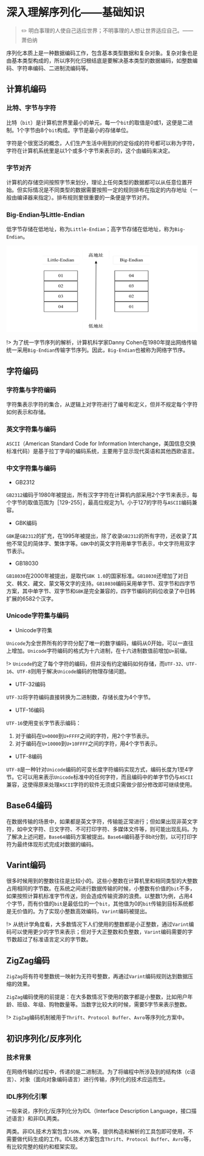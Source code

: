 # 深入理解序列化——基础知识

> :pencil2: 明白事理的人使自己适应世界；不明事理的人想让世界适应自己。——萧伯纳

序列化本质上是一种数据编码工作，包含基本类型数据和复杂对象。复杂对象也是由基本类型构成的，所以序列化归根结底是要解决基本类型的数据编码，如整数编码、字符串编码、二进制流编码等。

## 计算机编码

### 比特、字节与字符

比特（`bit`）是计算机世界里最小的单元，每一个`bit`的取值是0或1，这便是二进制。1个字节由8个`bit`构成。字节是最小的存储单位。

字符是个很宽泛的概念，人们生产生活中用到的约定俗成的符号都可以称为字符，字符在计算机系统里是以1个或多个字节来表示的，这个由编码来决定。

### 字节对齐

计算机的存储空间按照字节来划分，理论上任何类型的数据都可以从任意位置开始。但实际情况是不同类型的数据需要按照一定的规则排布在指定的内存地址（一般由编译器来指定）。排布规则里很重要的一条便是字节对齐。

### Big-Endian与Little-Endian

低字节存储在低地址，称为`Little-Endian`；高字节存储在低地址，称为`Big-Endian`。

![img.png](../img/编程语言/endian.png)

!> 为了统一字节序列的解析，计算机科学家Danny Cohen在1980年提出网络传输统一采用`Big-Endian`传输字节序列。因此，`Big-Endian`也被称为网络字节序。

## 字符编码

### 字符集与字符编码

字符集表示字符的集合，从逻辑上对字符进行了编号和定义，但并不规定每个字符如何表示和存储。

### 英文字符集与编码

`ASCII`（American Standard Code for Information Interchange，美国信息交换标准代码）是基于拉丁字母的编码系统，主要用于显示现代英语和其他西欧语言。

### 中文字符集与编码

- GB2312

`GB2312`编码于1980年被提出，所有汉字字符在计算机内部采用2个字节来表示，每个字节的取值范围为［129-255］，最高位规定为1。小于127的字符与`ASCII`编码兼容。

- GBK编码

`GBK`是`GB2312`的扩充，在1995年被提出，除了收录`GB2312`的所有字符，还收录了其他不常见的简体字、繁体字等。`GBK`中的英文字符用单字节表示，中文字符用双字节表示。

- GB18030

`GB18030`在2000年被提出，是取代`GBK 1.0`的国家标准。`GB18030`还增加了对日文、韩文、藏文、蒙文等文字的支持。`GB18030`编码采用单字节、双字节和四字节方案，其中单字节、双字节和`GBK`是完全兼容的，四字节编码的码位收录了中日韩扩展的6582个汉字。

### Unicode字符集与编码

- Unicode字符集

`Unicode`为全世界所有的字符分配了唯一的数字编码，编码从0开始，可以一直往上增加。`Unicode`字符编码的格式为十六进制，在十六进制数值前增加`U+`前缀。

!> `Unicode`约定了每个字符的编码，但并没有约定编码如何存储，而`UTF-32`、`UTF-16`、`UTF-8`则用于解决`Unicode`编码的物理存储问题。

- UTF-32编码

`UTF-32`将字符编码直接转换为二进制数，存储长度为4个字节。

- UTF-16编码

`UTF-16`使用变长字节表示编码：

1. 对于编码在`U+0000`到`U+FFFF`之间的字符，用2个字节表示。
2. 对于编码在`U+10000`到`U+10FFFF`之间的字符，用4个字节表示。

- UTF-8编码

`UTF-8`是一种针对`Unicode`编码的可变长度字符编码实现方式，编码长度为1至4字节。它可以用来表示`Unicode`标准中的任何字符，而且编码中的单字节仍与`ASCII`兼容，这使得原来处理`ASCII`字符的软件无须或只需做少部分修改即可继续使用。

## Base64编码

在数据传输的场景中，如果都是英文字符，传输能正常进行；但如果出现非英文字符，如中文字符、日文字符、不可打印字符、多媒体文件等，则可能出现乱码。为了解决上述问题，`Base64`编码方案被提出。`Base64`编码基于8bit分割，以可打印字符为最终体现形式完成对数据的编码。

## Varint编码

很多时候用到的整数往往是比较小的。这些小整数在计算机里和相同类型的大整数占用相同的字节数。在系统之间进行数据传输的时候，小整数有价值的`bit`不多，如果按照计算机标准字节传送，则会造成传输资源的浪费。以整数1为例，占用4个字节，而有价值的`bit`是最低位的一个`bit`，其他值为0的`bit`传输到目标系统都是无价值的。为了实现小整数高效编码，`Varint`编码被提出。

!> 从统计学角度看，大多数情况下人们使用的整数都是小正整数，通过`Varint`编码可以使用更少的字节来表示；但对于大正整数和负整数，`Varint`编码需要的字节数超过了标准语言定义的字节数。

## ZigZag编码

`ZigZag`将有符号整数统一映射为无符号整数，再通过`Varint`编码规则达到数据压缩的效果。

`ZigZag`编码使用的前提是：在大多数情况下使用的数字都是小整数，比如用户年龄、班级、年级、购物数量等。当数字比较大的时候，需要5字节来表示整数。

!> `ZigZag`编码机制被用于`Thrift`、`Protocol Buffer`、`Avro`等序列化方案中。

## 初识序列化/反序列化

### 技术背景

在网络传输的过程中，传递的是二进制流。为了将编程中所涉及到的结构体（c语言）、对象（面向对象编码语言）进行传输，序列化的技术应运而生。

### IDL序列化引擎

一般来说，序列化/反序列化分为IDL（Interface Description Language，接口描述语言）和非IDL两类。

两类。非IDL技术方案包含`JSON`、`XML`等，提供构造和解析的工具包即可使用，不需要做代码生成的工作。IDL技术方案包含`Thrift`、`Protocol Buffer`、`Avro`等，有比较完整的规约和框架实现。
